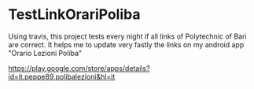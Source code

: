 # TestLinkOrariPoliba

Using travis, this project tests every night if all links of Polytechnic of Bari are correct.
It helps me to update very fastly the links on my android app "Orario Lezioni Poliba"

https://play.google.com/store/apps/details?id=it.peppe89.polibalezioni&hl=it
